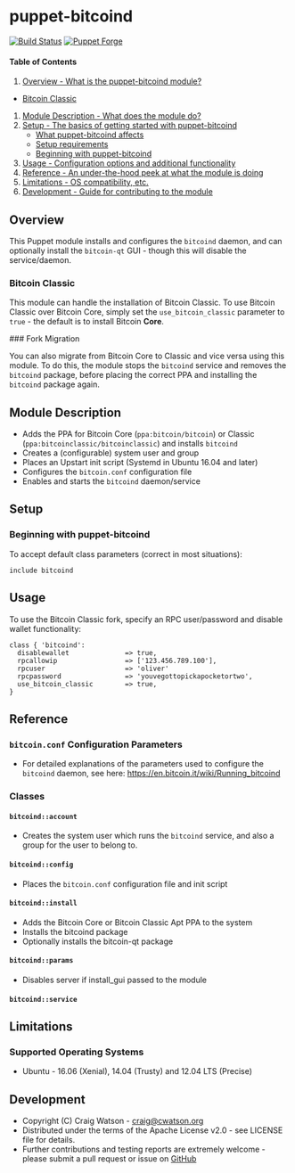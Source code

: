 # puppet-bitcoind

[![Build Status](https://secure.travis-ci.org/craigwatson/puppet-bitcoind.png?branch=master)](http://travis-ci.org/craigwatson/puppet-bitcoind)
[![Puppet Forge](http://img.shields.io/puppetforge/v/CraigWatson1987/bitcoind.svg)](https://forge.puppetlabs.com/CraigWatson1987/bitcoind)

#### Table of Contents

1. [Overview - What is the puppet-bitcoind module?](#overview)
  * [Bitcoin Classic](#bitcoin-classic)
1. [Module Description - What does the module do?](#module-description)
1. [Setup - The basics of getting started with puppet-bitcoind](#setup)
    * [What puppet-bitcoind affects](#what-puppet-bitcoind-affects)
    * [Setup requirements](#setup-requirements)
    * [Beginning with puppet-bitcoind](#beginning-with-puppet-bitcoind)
1. [Usage - Configuration options and additional functionality](#usage)
1. [Reference - An under-the-hood peek at what the module is doing](#reference)
1. [Limitations - OS compatibility, etc.](#limitations)
1. [Development - Guide for contributing to the module](#development)

## Overview

This Puppet module installs and configures the `bitcoind` daemon, and can optionally install the `bitcoin-qt` GUI - though this will disable the service/daemon.

### Bitcoin Classic

This module can handle the installation of Bitcoin Classic. To use Bitcoin Classic over Bitcoin Core, simply set the `use_bitcoin_classic` parameter to `true` - the default is to install Bitcoin **Core**.

### Fork Migration

You can also migrate from Bitcoin Core to Classic and vice versa using this module. To do this, the module stops the `bitcoind` service and removes the `bitcoind` package, before placing the correct PPA and installing the `bitcoind` package again.

## Module Description

  * Adds the PPA for Bitcoin Core (`ppa:bitcoin/bitcoin`) or Classic (`ppa:bitcoinclassic/bitcoinclassic`) and installs `bitcoind`
  * Creates a (configurable) system user and group
  * Places an Upstart init script (Systemd in Ubuntu 16.04 and later)
  * Configures the `bitcoin.conf` configuration file
  * Enables and starts the `bitcoind` daemon/service

## Setup

### Beginning with puppet-bitcoind

To accept default class parameters (correct in most situations):

    include bitcoind

## Usage

To use the Bitcoin Classic fork, specify an RPC user/password and disable wallet functionality:

    class { 'bitcoind':
      disablewallet              => true,
      rpcallowip                 => ['123.456.789.100'],
      rpcuser                    => 'oliver'
      rpcpassword                => 'youvegottopickapocketortwo',
      use_bitcoin_classic        => true,
    }

## Reference

### `bitcoin.conf` Configuration Parameters

  * For detailed explanations of the parameters used to configure the `bitcoind` daemon, see here: https://en.bitcoin.it/wiki/Running_bitcoind

### Classes

#### `bitcoind::account`

  * Creates the system user which runs the `bitcoind` service, and also a group for the user to belong to.

#### `bitcoind::config`

  * Places the `bitcoin.conf` configuration file and init script

#### `bitcoind::install`

  * Adds the Bitcoin Core or Bitcoin Classic Apt PPA to the system
  * Installs the bitcoind package
  * Optionally installs the bitcoin-qt package

#### `bitcoind::params`

  * Disables server if install_gui passed to the module

#### `bitcoind::service`

## Limitations

### Supported Operating Systems

* Ubuntu - 16.06 (Xenial), 14.04 (Trusty) and 12.04 LTS (Precise)

## Development

* Copyright (C) Craig Watson - <craig@cwatson.org>
* Distributed under the terms of the Apache License v2.0 - see LICENSE file for details.
* Further contributions and testing reports are extremely welcome - please submit a pull request or issue on [GitHub](https://github.com/craigwatson/puppet-bitcoind)

